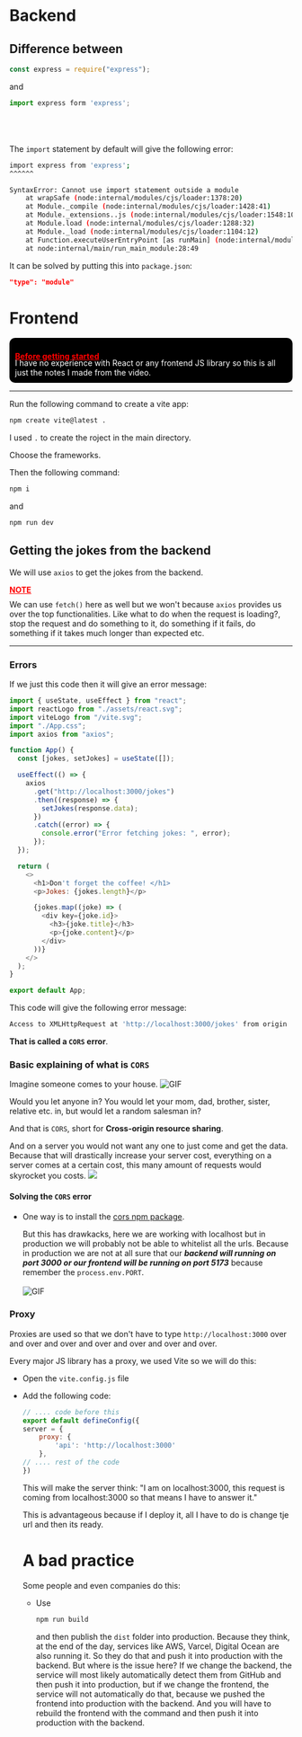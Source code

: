 # Backend

## Difference between

```js
const express = require("express");
```

and

```js
import express form 'express';
```

<br> <br> <br>
The `import` statement by default will give the following error:

```sh
import express from 'express';
^^^^^^

SyntaxError: Cannot use import statement outside a module
    at wrapSafe (node:internal/modules/cjs/loader:1378:20)
    at Module._compile (node:internal/modules/cjs/loader:1428:41)
    at Module._extensions..js (node:internal/modules/cjs/loader:1548:10)
    at Module.load (node:internal/modules/cjs/loader:1288:32)
    at Module._load (node:internal/modules/cjs/loader:1104:12)
    at Function.executeUserEntryPoint [as runMain] (node:internal/modules/run_main:174:12)
    at node:internal/main/run_main_module:28:49
```

It can be solved by putting this into `package.json`:

```json
"type": "module"
```

# Frontend

<div
style="
background-color: black;
color: #ffffff;
border-radius: 10px;
padding: 10px;
"
>
<p 
style="
color: red;
font-weight: bold;
text-decoration: underline;
font-size: 14px;
margin-bottom: -5px;
"
>
Before getting started
</p>
I have no experience with React or any frontend JS library so this is all just the notes I made from the video.
</div>
<hr>

Run the following command to create a vite app:

```sh
npm create vite@latest .
```

I used `.` to create the roject in the main directory.

Choose the frameworks.

Then the following command:

```bash
npm i
```

and

```bash
npm run dev
```

## Getting the jokes from the backend

We will use `axios` to get the jokes from the backend.

<p 
style="
color: red;
font-weight: bold;
text-decoration: underline;
font-size: 14px;
margin-bottom: -5px;
"
>
NOTE
</p>

We can use `fetch()` here as well but we won't because `axios` provides us over the top functionalities. Like what to do when the request is loading?, stop the request and do something to it, do something if it fails, do something if it takes much longer than expected etc.

<hr>

### Errors

If we just this code then it will give an error message:

```js
import { useState, useEffect } from "react";
import reactLogo from "./assets/react.svg";
import viteLogo from "/vite.svg";
import "./App.css";
import axios from "axios";

function App() {
  const [jokes, setJokes] = useState([]);

  useEffect(() => {
    axios
      .get("http://localhost:3000/jokes")
      .then((response) => {
        setJokes(response.data);
      })
      .catch((error) => {
        console.error("Error fetching jokes: ", error);
      });
  });

  return (
    <>
      <h1>Don't forget the coffee! </h1>
      <p>Jokes: {jokes.length}</p>

      {jokes.map((joke) => (
        <div key={joke.id}>
          <h3>{joke.title}</h3>
          <p>{joke.content}</p>
        </div>
      ))}
    </>
  );
}

export default App;
```

This code will give the following error message:

```bash
Access to XMLHttpRequest at 'http://localhost:3000/jokes' from origin 'http://localhost:5173' has been blocked by CORS policy: No 'Access-Control-Allow-Origin' header is present on the requested resource.
```

**That is called a `CORS` error**.

### Basic explaining of what is `CORS`

Imagine someone comes to your house.
![GIF](https://media.giphy.com/media/k3ysanIoI6Yx2/giphy.gif)

Would you let anyone in?
You would let your mom, dad, brother, sister, relative etc. in, but would let a random salesman in?

And that is `CORS`, short for **Cross-origin resource sharing**.

And on a server you would not want any one to just come and get the data. Because that will drastically increase your server cost, everything on a server comes at a certain cost, this many amount of requests would skyrocket you costs.
<img src="https://imgs.search.brave.com/8FPXnJmuDRsfq-XaHTt6tCu8sbiAKB5KtN0fY6ExsxM/rs:fit:860:0:0:0/g:ce/aHR0cHM6Ly9pLmlu/c2lkZXIuY29tLzYw/MTQ0ODU2NmRmYmUx/MDAxOGUwMGM1ZD93/aWR0aD03MDA">

#### Solving the `CORS` error

<ul>
<li>
One way is to install the <a href="https://www.npmjs.com/package/cors?activeTab=readme" target="_blank">cors npm package</a>.

But this has drawkacks, here we are working with localhost but in production we will probably not be able to whitelist all the urls. Because in production we are not at all sure that our **_backend will running on port 3000 or our frontend will be running on port 5173_** because remember the `process.env.PORT`.<br> <br>
![GIF](https://i.giphy.com/media/v1.Y2lkPTc5MGI3NjExMTVnZG5hYmVyZW45YTNybjdtZGYybWs1OHlrNHU4eG45Mmpwb3EwYSZlcD12MV9pbnRlcm5hbF9naWZfYnlfaWQmY3Q9Zw/BmmfETghGOPrW/giphy.gif)

</li>
</ul>

### Proxy
Proxies are used so that we don't have to type ```http://localhost:3000``` over and over and over and over and over and over and over.

Every major JS library has a proxy, we used Vite so we will do this:
<ul>
<li>

Open the ```vite.config.js``` file
</li>
<li>

Add the following code:
```js
// .... code before this
export default defineConfig({
server = {
    proxy: {
        'api': 'http://localhost:3000'
    },
// .... rest of the code
})
```
This will make the server think:
"I am on localhost:3000, this request is coming from localhost:3000 so that means I have to answer it."

This is advantageous because if I deploy it, all I have to do is change tje url and then its ready.


# A bad practice
Some people and even companies do this:
<ul>
<li>

Use
 ```sh
npm run build
```
and then publish the ```dist``` folder into production.
Because they think, at the end of the day, services like AWS, Varcel, Digital Ocean are also running it. So they do that and push it into production with the backend. But where is the issue here? If we change the backend, the service will most likely automatically detect them from GitHub and then push it into production, but if we change the frontend, the service will not automatically do that, because we pushed the frontend into production with the backend. And you will have to rebuild the frontend with the command and then push it into production with the backend.